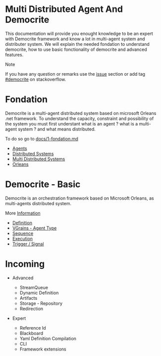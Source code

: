 # Multi Distributed Agent And Democrite

This documentation will provide you enought knowledge to be an expert with Democrite framework and know a lot in multi-agent system and distributer system.
We will explain the needed fondation to understand democrite, how to use basic fonctionality of democrite and advanced features.

> [!NOTE]
> If you have any question or remarks use the [issue](https://github.com/Nexai-net/democrite-learning/issues) section or add tag [#democrite](https://stackoverflow.com/questions/tagged/democrite) on stackoverflow.

# Fondation

Democrite is a multi-agent distributed system based on microsoft Orleans .net framework. To understand the capacity, constraint and possibility of the system you must first understant what is an agent ? what is a multi-agent system ? and what means distributed.

To do so go to [docs/1-fondation.md](/docs/1-fondations.md)

- [Agents](/docs/1-fondations.md#agents)
- [Distributed Systems](/docs/1-fondations.md#distributed-systems)
- [Multi Distributed Systems](/docs/1-fondations.md#multi-agents-distributed-systems-mads)
- [Orleans](/docs/1-fondations.md#microsoft-orleans)

# Democrite - Basic

Democrite is an orchestration framework based on Microsoft Orleans, as multi-agents distributed system.

More [Information](/docs/2-basic.md)

- [Definition](/docs/2-basic.md#definition)
- [VGrains - Agent Type](/docs/2-basic.md#vgrains---agent-type)
- [Sequence](/docs/2-basic.md#sequence)
- [Execution](/docs/2-basic.md#execution-handler)
- [Trigger / Signal](/docs/2-basic.md#trigger--signal)

# Incoming

- Advanced
    - StreamQueue
    - Dynamic Definition
    - Artifacts
    - Storage - Repository
    - Redirection

- Expert
    - Reference Id
    - Blackboard
    - Yaml Definition Compilation
    - CLI
    - Framework extensions
